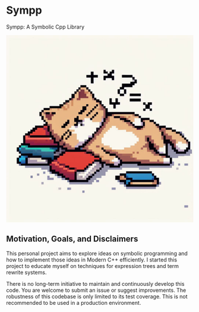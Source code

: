 # Sympp


Sympp: A Symbolic Cpp Library 

<p lign="center">
  <img src="img/SymppLogo.jpg" alt="Image">
</p>

## Motivation, Goals, and Disclaimers

This personal project aims to explore ideas on symbolic programming and how to implement
those ideas in Modern C++ efficiently. I started this project to educate myself on techniques for expression trees and term rewrite systems. 

There is no long-term initiative to maintain and continuously develop this code. 
You are welcome to submit an issue or suggest improvements.
The robustness of this codebase is only limited to its test coverage. 
This is not recommended to be used in a production environment.
